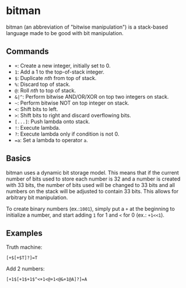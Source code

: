 # bitman
bitman (an abbreviation of "bitwise manipulation") is a stack-based language made to be good with bit manipulation.

## Commands
- `+`: Create a new integer, initially set to 0.
- `1`: Add a 1 to the top-of-stack integer.
- `$`: Duplicate _nth_ from top of stack.
- `%`: Discard top of stack.
- `@`: Roll _nth_ to top of stack.
- `&|^`: Perform bitwise AND/OR/XOR on top two integers on stack.
- `~`: Perform bitwise NOT on top integer on stack.
- `<`: Shift bits to left.
- `>`: Shift bits to right and discard overflowing bits.
- `[...]`: Push lambda onto stack.
- `!`: Execute lambda.
- `?`: Execute lambda only if condition is not 0.
- `=a`: Set a lambda to operator `a`.

## Basics
bitman uses a dynamic bit storage model. This means that if the current number of bits used to store each number is 32 and a number is created with 33 bits, the number of bits used will be changed to 33 bits and all numbers on the stack will be adjusted to contain 33 bits. This allows for arbitrary bit manipulation.

To create binary numbers (ex.:`1001`), simply put a `+` at the beginning to initialize a number, and start adding `1` for 1 and `<` for 0 (ex.: `+1<<1`).

## Examples
Truth machine:
```
[+$[+$T]?]=T
```
Add 2 numbers:
```
[+1$[+1$+1$^<+1<@+1<@&+1@A]?]=A
```

